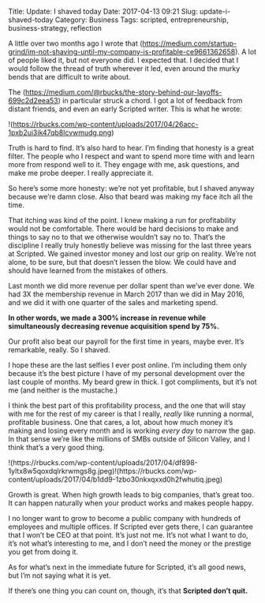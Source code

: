 Title: Update: I shaved today
Date: 2017-04-13 09:21
Slug: update-i-shaved-today
Category: Business
Tags: scripted, entrepreneurship, business-strategy, reflection

A little over two months ago I wrote that (https://medium.com/startup-grind/im-not-shaving-until-my-company-is-profitable-ce9661362658). A lot of people liked it, but not everyone did. I expected that. I decided that I would follow the thread of truth wherever it led, even around the murky bends that are difficult to write about.

The (https://medium.com/@rbucks/the-story-behind-our-layoffs-699c2d2eea53) in particular struck a chord. I got a lot of feedback from distant friends, and even an early Scripted writer. This is what he wrote:

!(https://rbucks.com/wp-content/uploads/2017/04/26acc-1pxb2ui3ik47qb8lcvwmudg.png)

Truth is hard to find. It’s also hard to hear. I’m finding that honesty is a great filter. The people who I respect and want to spend more time with and learn more from respond well to it. They engage with me, ask questions, and make me probe deeper. I really appreciate it.

So here’s some more honesty: we’re not yet profitable, but I shaved anyway because we’re damn close. Also that beard was making my face itch all the time.

That itching was kind of the point. I knew making a run for profitability would not be comfortable. There would be hard decisions to make and things to say no to that we otherwise wouldn’t say no to. That’s the discipline I really truly honestly believe was missing for the last three years at Scripted. We gained investor money and lost our grip on reality. We’re not alone, to be sure, but that doesn’t lessen the blow. We could have and should have learned from the mistakes of others.

Last month we did more revenue per dollar spent than we’ve ever done. We had 3X the membership revenue in March 2017 than we did in May 2016, and we did it with one quarter of the sales and marketing spend.

**In other words, we made a 300% increase in revenue while simultaneously decreasing revenue acquisition spend by 75%.**

Our profit also beat our payroll for the first time in years, maybe ever. It’s remarkable, really. So I shaved.

I hope these are the last selfies I ever post online. I’m including them only because it’s the best picture I have of my personal development over the last couple of months. My beard grew in thick. I got compliments, but it’s not me (and neither is the mustache.)

I think the best part of this profitability process, and the one that will stay with me for the rest of my career is that I really, *really* like running a normal, profitable business. One that cares, a lot, about how much money it’s making and losing every month and is working *every day* to narrow the gap. In that sense we’re like the millions of SMBs outside of Silicon Valley, and I think that’s a very good thing.

<div class="tiled-gallery__col">!(https://rbucks.com/wp-content/uploads/2017/04/df898-1yltx8w5qoxdqlrkrwmgs8g.jpeg)!(https://rbucks.com/wp-content/uploads/2017/04/b1dd9-1zbo30nkxqxxd0h2fwhutiq.jpeg)</div></div></div></div>

Growth is great. When high growth leads to big companies, that’s great too. It can happen naturally when your product works and makes people happy.

I no longer want to grow to become a public company with hundreds of employees and multiple offices. If Scripted ever gets there, I can guarantee that I won’t be CEO at that point. It’s just not me. It’s not what I want to do, it’s not what’s interesting to me, and I don’t need the money or the prestige you get from doing it.

As for what’s next in the immediate future for Scripted, it’s all good news, but I’m not saying what it is yet.

If there’s one thing you can count on, though, it’s that **Scripted don’t quit.**
